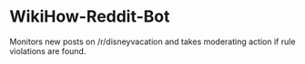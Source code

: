 # WikiHow-Reddit-Bot

Monitors new posts on /r/disneyvacation and takes moderating action if rule violations are found.
